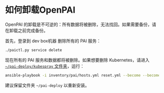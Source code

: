 # 如何卸载OpenPAI

OpenPAI 的卸载是不可逆的：所有数据将被删除，无法找回。如果需要备份，请在卸载之前完成备份。

首先，登录到 dev box机器 删除所有的 PAI 服务：

```bash
./paictl.py service delete
```

现在所有的 PAI 服务和数据都将被删除。如果想要删除 Kubernetes，请进入[`~/pai-deploy/kubespray` 文件夹](installation-guide.md#keep-a-folder)，运行：

```bash
ansible-playbook -i inventory/pai/hosts.yml reset.yml --become --become-user=root -e "@inventory/pai/openpai.yml"
```

建议保留文件夹 `~/pai-deploy` 以重新安装。